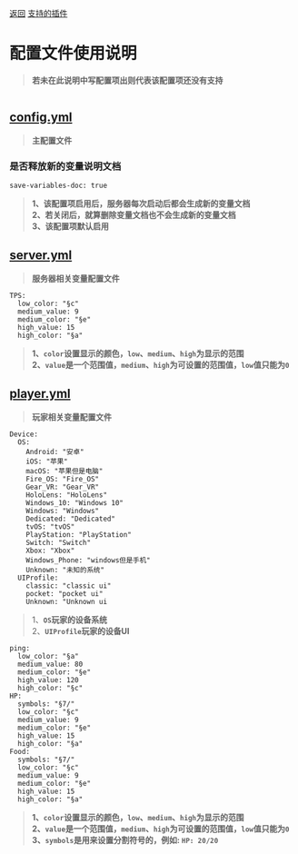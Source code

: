 [返回](README.md) [支持的插件](SupportPluginsVariables.md)
# **配置文件使用说明**
> **若未在此说明中写配置项出则代表该配置项还没有支持**
```
```
## **[config.yml](src/main/resources/config.yml)**
> **主配置文件**
### **是否释放新的变量说明文档**
```
save-variables-doc: true
```
> **1、该配置项启用后，服务器每次启动后都会生成新的变量文档**  
> **2、若关闭后，就算删除变量文档也不会生成新的变量文档**  
> **3、该配置项默认启用**
## **[server.yml](src/main/resources/server.yml)**
> **服务器相关变量配置文件**
```
TPS:
  low_color: "§c"
  medium_value: 9
  medium_color: "§e"
  high_value: 15
  high_color: "§a"
```
> **1、```color```设置显示的颜色，```low```、```medium```、```high```为显示的范围**  
> **2、```value```是一个范围值，```medium```、```high```为可设置的范围值，```low```值只能为```0```**
## **[player.yml](src/main/resources/player.yml)**
> **玩家相关变量配置文件**
```
Device:
  OS:
    Android: "安卓"
    iOS: "苹果"
    macOS: "苹果但是电脑"
    Fire_OS: "Fire_OS"
    Gear_VR: "Gear_VR"
    HoloLens: "HoloLens"
    Windows_10: "Windows 10"
    Windows: "Windows"
    Dedicated: "Dedicated"
    tvOS: "tvOS"
    PlayStation: "PlayStation"
    Switch: "Switch"
    Xbox: "Xbox"
    Windows_Phone: "windows但是手机"
    Unknown: "未知的系统"
  UIProfile:
    classic: "classic ui"
    pocket: "pocket ui"
    Unknown: "Unknown ui
```
> 1、**```OS```玩家的设备系统**  
> 2、**```UIProfile```玩家的设备UI**
```
ping:
  low_color: "§a"
  medium_value: 80
  medium_color: "§e"
  high_value: 120
  high_color: "§c"
HP:
  symbols: "§7/"
  low_color: "§c"
  medium_value: 9
  medium_color: "§e"
  high_value: 15
  high_color: "§a"
Food:
  symbols: "§7/"
  low_color: "§c"
  medium_value: 9 
  medium_color: "§e"
  high_value: 15
  high_color: "§a"
```
> **1、```color```设置显示的颜色，```low```、```medium```、```high```为显示的范围**  
> **2、```value```是一个范围值，```medium```、```high```为可设置的范围值，```low```值只能为```0```**  
> **3、```symbols```是用来设置分割符号的，例如: ```HP: 20/20```**